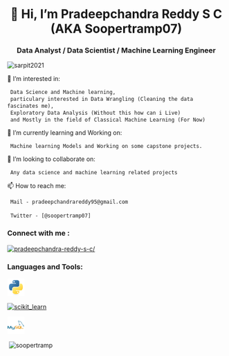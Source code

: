 <h1 align="center">👋 Hi, I’m Pradeepchandra Reddy S C (AKA Soopertramp07)</h1> 
                                      
<h3 align="center">Data Analyst / Data Scientist / Machine Learning Engineer</h3>

<p align="left"> <img src="https://komarev.com/ghpvc/?username=Pradeepchandra&label=Profile%20views&color=0e75b6&style=flat" alt="sarpit2021" /> </p>
                                          

 
 👀 I’m interested in:
 
     Data Science and Machine learning, 
     particulary interested in Data Wrangling (Cleaning the data fascinates me), 
     Exploratory Data Analysis (Without this how can i Live)
     and Mostly in the field of Classical Machine Learning (For Now)
                       
 🌱 I’m currently learning and Working on:
     
     Machine learning Models and Working on some capstone projects.
 
 💞️ I’m looking to collaborate on:
 
     Any data science and machine learning related projects

📫 How to reach me:

     Mail - pradeepchandrareddy95@gmail.com
     
     Twitter - [@soopertramp07]
     

<h3 align="left">Connect with me :</h3>
<p align="left">

<a href="https://www.linkedin.com/in/pradeepchandra-reddy-s-c/" target="blank"><img align="center" src="[https://icons8.com/icon/vWcULbkKy3DN/linkedin-2]" alt="pradeepchandra-reddy-s-c/" height="30" width="40" /></a>
  
</p>



<h3 align="left">Languages and Tools:</h3>

<p align="left"> <a href="https://www.python.org" target="_blank"> <img src="https://raw.githubusercontent.com/devicons/devicon/master/icons/python/python-original.svg" alt="python" width="40" height="40"/> 
  
</a> <a href="https://scikit-learn.org/" target="_blank"> <img src="https://upload.wikimedia.org/wikipedia/commons/0/05/Scikit_learn_logo_small.svg" alt="scikit_learn" width="40" height="40"/> 
  
</a><a href="https://www.mysql.com/" target="_blank"> <img src="https://raw.githubusercontent.com/devicons/devicon/master/icons/mysql/mysql-original-wordmark.svg" alt="mysql" width="40" height="40"/> </a> </p>

<p>&nbsp;<img align="center" src="https://github-readme-stats.vercel.app/api?username=soopertramp&show_icons=true&locale=en" alt="soopertramp" /></p>



<!---
soopertramp/soopertramp is a ✨ special ✨ repository because its `README.md` (this file) appears on your GitHub profile.
You can click the Preview link to take a look at your changes.
--->
